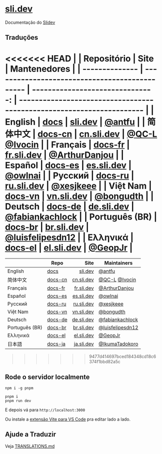 # [sli.dev](https://sli.dev)

Documentação do [Slidev](https://github.com/slidevjs/slidev)

## Traduções

<<<<<<< HEAD
|                | Repositório                                    |                             Site | Mantenedores                                                          |
| -------------- | ---------------------------------------------- | -------------------------------: | --------------------------------------------------------------------- |
| English        | [docs](https://github.com/slidevjs/docs)       |       [sli.dev](https://sli.dev) | [@antfu](https://github.com/antfu)                                    |
| 简体中文       | [docs-cn](https://github.com/slidevjs/docs-cn) | [cn.sli.dev](https://cn.sli.dev) | [@QC-L](https://github.com/QC-L) [@Ivocin](https://github.com/Ivocin) |
| Français       | [docs-fr](https://github.com/slidevjs/docs-fr) | [fr.sli.dev](https://fr.sli.dev) | [@ArthurDanjou](https://github.com/ArthurDanjou)                      |
| Español        | [docs-es](https://github.com/slidevjs/docs-es) | [es.sli.dev](https://es.sli.dev) | [@owlnai](https://github.com/owlnai)                                  |
| Русский        | [docs-ru](https://github.com/slidevjs/docs-ru) | [ru.sli.dev](https://ru.sli.dev) | [@xesjkeee](https://github.com/xesjkeee)                              |
| Việt Nam       | [docs-vn](https://github.com/slidevjs/docs-vn) | [vn.sli.dev](https://vn.sli.dev) | [@bongudth](https://github.com/bongudth)                              |
| Deutsch        | [docs-de](https://github.com/slidevjs/docs-de) | [de.sli.dev](https://de.sli.dev) | [@fabiankachlock](https://github.com/fabiankachlock)                  |
| Português (BR) | [docs-br](https://github.com/slidevjs/docs-br) | [br.sli.dev](https://br.sli.dev) | [@luisfelipesdn12](https://github.com/luisfelipesdn12)                |
| Ελληνικά       | [docs-el](https://github.com/slidevjs/docs-el) | [el.sli.dev](https://el.sli.dev) | [@GeopJr](https://github.com/GeopJr)                                  |
=======
| | Repo | Site | Maintainers |
|---|---|---:|---|
| English | [docs](https://github.com/slidevjs/docs) | [sli.dev](https://sli.dev) | [@antfu](https://github.com/antfu) |
| 简体中文 | [docs-cn](https://github.com/slidevjs/docs-cn) | [cn.sli.dev](https://cn.sli.dev) | [@QC-L](https://github.com/QC-L) [@Ivocin](https://github.com/Ivocin) |
| Français | [docs-fr](https://github.com/slidevjs/docs-fr) | [fr.sli.dev](https://fr.sli.dev) | [@ArthurDanjou](https://github.com/ArthurDanjou) |
| Español | [docs-es](https://github.com/slidevjs/docs-es) | [es.sli.dev](https://es.sli.dev) | [@owlnai](https://github.com/owlnai) |
| Русский | [docs-ru](https://github.com/slidevjs/docs-ru) | [ru.sli.dev](https://ru.sli.dev) | [@xesjkeee](https://github.com/xesjkeee) |
| Việt Nam | [docs-vn](https://github.com/slidevjs/docs-vn) | [vn.sli.dev](https://vn.sli.dev) | [@bongudth](https://github.com/bongudth) |
| Deutsch | [docs-de](https://github.com/slidevjs/docs-de) | [de.sli.dev](https://de.sli.dev) | [@fabiankachlock](https://github.com/fabiankachlock) |
| Português (BR) | [docs-br](https://github.com/slidevjs/docs-br) | [br.sli.dev](https://br.sli.dev) | [@luisfelipesdn12](https://github.com/luisfelipesdn12) |
| Ελληνικά | [docs-el](https://github.com/slidevjs/docs-el) | [el.sli.dev](https://el.sli.dev) | [@GeopJr](https://github.com/GeopJr) |
| 日本語 | [docs-ja](https://github.com/slidevjs/docs-el) | [ja.sli.dev](https://ja.sli.dev) | [@IkumaTadokoro](https://github.com/IkumaTadokoro) |
>>>>>>> 9477d414697bced184348cd18c6374f1bbd82a5c

## Rode o servidor localmente

```
npm i -g pnpm

pnpm i
pnpm run dev
```

E depois vá para `http://localhost:3000`

Ou instale a [extensão Vite para VS Code](https://marketplace.visualstudio.com/items?itemName=antfu.vite) pra editar lado a lado.

## Ajude a Traduzir

Veja [TRANSLATIONS.md](/TRANSLATIONS.md)
